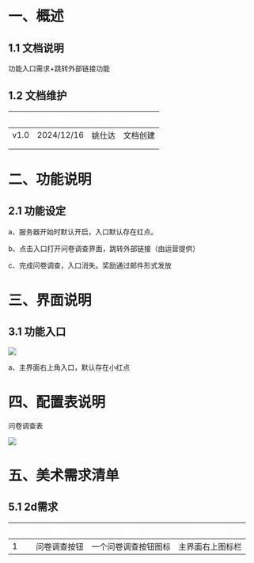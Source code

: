 # 一、概述
## 1.1 文档说明
功能入口需求+跳转外部链接功能

## 1.2 文档维护
| <font style="color:white;">版本</font> | <font style="color:white;">时间</font> | <font style="color:white;">负责人</font> | <font style="color:white;">修改内容</font> |
| --- | --- | --- | --- |
| v1.0 | 2024/12/16 | 姚仕达 | 文档创建 |
| | | | |
| | | | |


# 二、功能说明
## 2.1 功能设定
a、服务器开始时默认开启，入口默认存在红点。

b、点击入口打开问卷调查界面，跳转外部链接（由运营提供）

c、完成问卷调查，入口消失。奖励通过邮件形式发放

# 三、界面说明
## 3.1 功能入口
![](https://cdn.nlark.com/yuque/0/2024/png/43733777/1734336405050-4cf07b50-dc1d-407a-bd9d-9e651f57b54a.png)

a、主界面右上角入口，默认存在小红点





# 四、配置表说明
问卷调查表

![](https://cdn.nlark.com/yuque/0/2024/png/43733777/1734413207211-53d5f652-d54f-4327-9834-ccd772cb8a1b.png)



# 五、美术需求清单
## 5.1 2d需求


| **<font style="color:white;">编号</font>** | **<font style="color:white;">名称</font>** | **<font style="color:white;">描述</font>** | **<font style="color:white;">使用位置</font>** |
| --- | --- | --- | --- |
| 1 | 问卷调查按钮 | 一个问卷调查按钮图标 | 主界面右上图标栏 |


## 




# 

